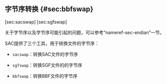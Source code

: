 ## 字节序转换 {#sec:bbfswap}

\[sec:sacswap\] \[sec:sgfswap\]

关于字节序以及字节序可能引起的问题，可以参考“nameref-sec-endian”一节。

SAC提供了三个工具，用于转换文件的字节序：

-   `sacswap`：转换SAC文件的字节序

-   `sgfswap`：转换SGF文件的的字节序

-   `bbfswap`：转换BBF文件的字节序


